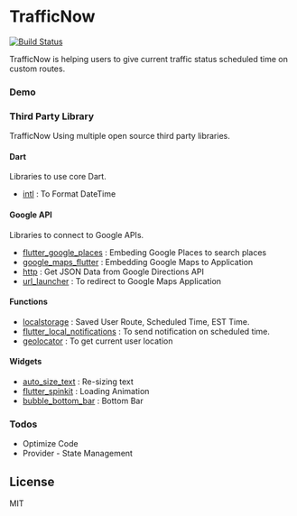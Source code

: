 # TrafficNow

[![Build Status](https://img.shields.io/badge/Platform-Flutter-blue.svg)](https://flutter.io)

TrafficNow is helping users to give current traffic status scheduled time on custom routes.

### Demo
<Insert GIF>

### Third Party Library

TrafficNow Using multiple open source third party libraries.

#### Dart
Libraries to use core Dart.
* [intl](https://pub.dev/packages/intl) : To Format DateTime
#### Google API
Libraries to connect to Google APIs.
* [flutter_google_places](https://pub.dev/packages/flutter_google_places) : Embeding Google Places to search places
* [google_maps_flutter](https://pub.dev/packages/google_maps_flutter) : Embedding Google Maps to Application
* [http](https://pub.dev/packages/http) : Get JSON Data from Google Directions API
* [url_launcher](https://pub.dev/packages/url_launcher) : To redirect to Google Maps Application
#### Functions
* [localstorage](https://pub.dev/packages/localstorage) : Saved User Route, Scheduled Time, EST Time.
* [flutter_local_notifications](https://pub.dev/packages/flutter_local_notifications) : To send notification on scheduled time.
* [geolocator](https://pub.dev/packages/geolocator) : To get current user location
#### Widgets
* [auto_size_text](https://pub.dev/packages/auto_size_text) : Re-sizing text
* [flutter_spinkit](https://pub.dev/packages/flutter_spinkit) : Loading Animation
* [bubble_bottom_bar](https://pub.dev/packages/bubble_bottom_bar) : Bottom Bar

### Todos

 - Optimize Code
 - Provider - State Management

License
----

MIT

